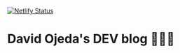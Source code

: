[![Netlify Status](https://api.netlify.com/api/v1/badges/e6db5cff-ab62-418c-b79d-de42eb38f62d/deploy-status)](https://app.netlify.com/sites/boring-rosalind-454bfc/deploys)

# David Ojeda's DEV blog 👨🏻‍💻